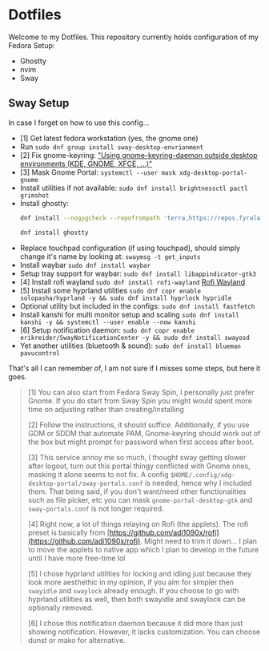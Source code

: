 # Dotfiles

Welcome to my Dotfiles. This repository currently holds configuration of my Fedora Setup:

- Ghostty
- nvim
- Sway

## Sway Setup

In case I forget on how to use this config...

- [1] Get latest fedora workstation (yes, the gnome one)
- Run `sudo dnf group install sway-desktop-envrionment`
- [2] Fix gnome-keyring: ["Using gnome-keyring-daemon outside desktop environments (KDE, GNOME, XFCE, ...)"](https://wiki.archlinux.org/title/GNOME/Keyring)
- [3] Mask Gnome Portal: `systemctl --user mask xdg-desktop-portal-gnome`
- Install utilities if not available: `sudo dnf install brightnessctl pactl grimshot`
- Install ghostty:
    ```bash 
    dnf install --nogpgcheck --repofrompath 'terra,https://repos.fyralabs.com/terra$releasever' terra-release

    dnf install ghostty
    ```
- Replace touchpad configuration (if using touchpad), should simply change it's name by looking at: `swaymsg -t get_inputs`
- Install waybar `sudo dnf install waybar`
- Setup tray support for waybar: `sudo dnf install libappindicator-gtk3`
- [4] Install rofi wayland `sudo dnf install rofi-wayland` [Rofi Wayland]( https://github.com/lbonn/rofi)
- [5] Install some hyprland utilities `sudo dnf copr enable solopasha/hyprland -y && sudo dnf install hyprlock hypridle`
- Optional utility but included in the configs: `sudo dnf install fastfetch`
- Install kanshi for multi monitor setup and scaling `sudo dnf install kanshi -y && systemctl --user enable --now kanshi`
- [6] Setup notification daemon: `sudo dnf copr enable erikreider/SwayNotificationCenter -y && sudo dnf install swayosd`
- Yet another utilities (bluetooth & sound): `sudo dnf install blueman pavucontrol`

That's all I can remember of, I am not sure if I misses some steps, but here it goes.

> [1] You can also start from Fedora Sway Spin, I personally just prefer Gnome. If you do start from Sway Spin you might would spent more time on adjusting rather than creating/installing
>
> [2] Follow the instructions, it should suffice. Additionally, if you use GDM or SDDM that automate PAM, Gnome-keyring should work out of the box but might prompt for password when first access after boot.
>
> [3] This service annoy me so much, I thought sway getting slower after logout, turn out this portal thingy conflicted with Gnome ones, masking it alone seems to not fix. A config `$HOME/.config/xdg-desktop-portal/sway-portals.conf` is needed, hence why I included them. That being said, if you don't want/need other functionalities such as file picker, etc you can mask `gnome-portal-desktop-gtk` and `sway-portals.conf` is not longer required.
>
> [4] Right now, a lot of things relaying on Rofi (the applets). The rofi preset is basically from [https://github.com/adi1090x/rofi](https://github.com/adi1090x/rofi). Might need to trim it down... I plan to move the applets to native app which I plan to develop in the future until I have more free-time lol
> 
> [5] I chose hyprland utilities for locking and idling just because they look more aesthethic in my opinion, if you aim for simpler then `swayidle` and `swaylock` already enough. If you choose to go with hyprland utilities as well, then both swayidle and swaylock can be optionally removed.
>
> [6] I chose this notification daemon because it did more than just showing notification. However, it lacks customization. You can choose dunst or mako for alternative.
